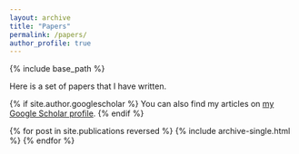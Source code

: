 ```yaml
---
layout: archive
title: "Papers"
permalink: /papers/
author_profile: true
---
```


{% include base_path %}

Here is a set of papers that I have written.

{% if site.author.googlescholar %}
  You can also find my articles on <a href="{{site.author.googlescholar}}">my Google Scholar profile</a>. 
{% endif %}


{% for post in site.publications reversed %}
  {% include archive-single.html %}
{% endfor %}
